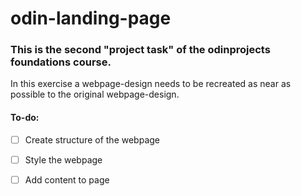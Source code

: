 # odin-landing-page


### This is the second "project task" of the odinprojects foundations course.

In this exercise a webpage-design needs to be recreated as near as possible to the original webpage-design.

#### To-do:
- [ ] Create structure of the webpage
- [ ] Style the webpage
- [ ] Add content to page

